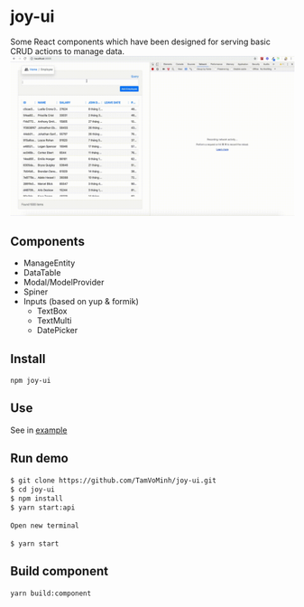# joy-ui
Some React components which have been designed for serving basic CRUD actions to manage data.
![Example](/assets/joy-entity-ui.gif)

## Components
* ManageEntity
* DataTable
* Modal/ModelProvider
* Spiner
* Inputs (based on yup & formik)
    * TextBox
    * TextMulti
    * DatePicker

## Install
```shell
npm joy-ui
```

## Use
See in [example](https://github.com/TamVoMinh/joy-ui/tree/master/example)

## Run demo
```shell
$ git clone https://github.com/TamVoMinh/joy-ui.git
$ cd joy-ui
$ npm install
$ yarn start:api

Open new terminal

$ yarn start
```
## Build component
```shell
yarn build:component
```


